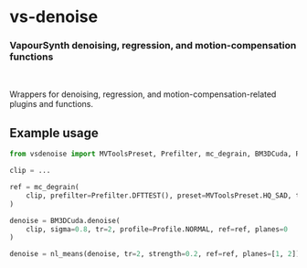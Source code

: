 # vs-denoise

### VapourSynth denoising, regression, and motion-compensation functions

<br>

Wrappers for denoising, regression, and motion-compensation-related plugins and functions.

## Example usage

```py
from vsdenoise import MVToolsPreset, Prefilter, mc_degrain, BM3DCuda, Profile, nl_means

clip = ...

ref = mc_degrain(
    clip, prefilter=Prefilter.DFTTEST(), preset=MVToolsPreset.HQ_SAD, thsad=100
)

denoise = BM3DCuda.denoise(
    clip, sigma=0.8, tr=2, profile=Profile.NORMAL, ref=ref, planes=0
)

denoise = nl_means(denoise, tr=2, strength=0.2, ref=ref, planes=[1, 2])
```
